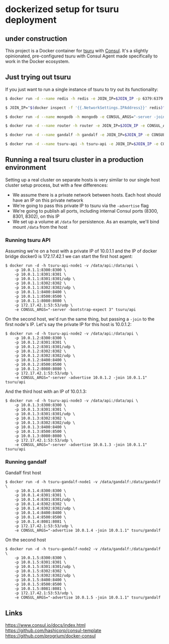 # dockerized setup for tsuru deployment

## under construction


This project is a Docker container for [tsuru](https://tsuru.io) with [Consul](http://www.consul.io/). It's a slightly opinionated, pre-configured tsuru with Consul Agent made specifically to work in the Docker ecosystem.

## Just trying out tsuru

If you just want to run a single instance of tsuru to try out its functionality:

```bash
$ docker run -d --name redis -h redis -e JOIN_IP=$JOIN_IP -p 6379:6379 -p 8400:8400 -p 8500:8500 -p 8600:53/udp -e CONSUL_ARGS="-server -bootstrap-expect 3" tsuru/redis
```

```bash
$ JOIN_IP="$(docker inspect -f '{{.NetworkSettings.IPAddress}}' redis)"
```

```bash
$ docker run -d --name mongodb -h mongodb -e CONSUL_ARGS="-server -join $JOIN_IP" -e JOIN_IP=$JOIN_IP -p 27017:27017 tsuru/mongodb
```

```bash
$ docker run -d --name router -h router -e JOIN_IP=$JOIN_IP -e CONSUL_ARGS="-server -join $JOIN_IP" -p 80:8080 tsuru/router
```

```bash
$ docker run -d --name gandalf -h gandalf -e JOIN_IP=$JOIN_IP -e CONSUL_ARGS="-join $JOIN_IP" -p 8081:8081 tsuru/gandalf
```

```bash
$ docker run -d --name tsuru-api -h tsuru-api -e JOIN_IP=$JOIN_IP -e CONSUL_ARGS="-join $JOIN_IP" -p 8080:8080 tsuru/api
```

## Running a real tsuru cluster in a production environment

Setting up a real cluster on separate hosts is very similar to our single host cluster setup process, but with a few differences:

 * We assume there is a private network between hosts. Each host should have an IP on this private network
 * We're going to pass this private IP to tsuru via the `-advertise` flag
 * We're going to publish all ports, including internal Consul ports (8300, 8301, 8302), on this IP
 * We set up a volume at `/data` for persistence. As an example, we'll bind mount `/data` from the host

### Running tsuru API

Assuming we're on a host with a private IP of 10.0.1.1 and the IP of docker bridge docker0 is 172.17.42.1 we can start the first host agent:

	$ docker run -d -h tsuru-api-node1 -v /data/api:/data/api \
	    -p 10.0.1.1:8300:8300 \
	    -p 10.0.1.1:8301:8301 \
	    -p 10.0.1.1:8301:8301/udp \
	    -p 10.0.1.1:8302:8302 \
	    -p 10.0.1.1:8302:8302/udp \
	    -p 10.0.1.1:8400:8400 \
	    -p 10.0.1.1:8500:8500 \
	    -p 10.0.1.1:8080:8080 \
	    -p 172.17.42.1:53:53/udp \
	    -e CONSUL_ARGS="-server -bootstrap-expect 3" tsuru/api

On the second host, we'd run the same thing, but passing a `-join` to the first node's IP. Let's say the private IP for this host is 10.0.1.2:

	$ docker run -d -h tsuru-api-node2 -v /data/api:/data/api \
	    -p 10.0.1.2:8300:8300 \
	    -p 10.0.1.2:8301:8301 \
	    -p 10.0.1.2:8301:8301/udp \
	    -p 10.0.1.2:8302:8302 \
	    -p 10.0.1.2:8302:8302/udp \
	    -p 10.0.1.2:8400:8400 \
	    -p 10.0.1.2:8500:8500 \
	    -p 10.0.1.2:8080:8080 \
	    -p 172.17.42.1:53:53/udp \
	    -e CONSUL_ARGS="-server -advertise 10.0.1.2 -join 10.0.1.1" tsuru/api

And the third host with an IP of 10.0.1.3:

	$ docker run -d -h tsuru-api-node3 -v /data/api:/data/api \
	    -p 10.0.1.3:8300:8300 \
	    -p 10.0.1.3:8301:8301 \
	    -p 10.0.1.3:8301:8301/udp \
	    -p 10.0.1.3:8302:8302 \
	    -p 10.0.1.3:8302:8302/udp \
	    -p 10.0.1.3:8400:8400 \
	    -p 10.0.1.3:8500:8500 \
	    -p 10.0.1.3:8080:8080 \
	    -p 172.17.42.1:53:53/udp \
	    -e CONSUL_ARGS="-server -advertise 10.0.1.3 -join 10.0.1.1" tsuru/api

### Running gandalf

Gandalf first host

	$ docker run -d -h tsuru-gandalf-node1 -v /data/gandalf:/data/gandalf \
	    -p 10.0.1.4:8300:8300 \
	    -p 10.0.1.4:8301:8301 \
	    -p 10.0.1.4:8301:8301/udp \
	    -p 10.0.1.4:8302:8302 \
	    -p 10.0.1.4:8302:8302/udp \
	    -p 10.0.1.4:8400:8400 \
	    -p 10.0.1.4:8500:8500 \
	    -p 10.0.1.4:8081:8081 \
	    -p 172.17.42.1:53:53/udp \
	    -e CONSUL_ARGS="-advertise 10.0.1.4 -join 10.0.1.1" tsuru/gandalf

On the second host

	$ docker run -d -h tsuru-gandalf-node2 -v /data/gandalf:/data/gandalf \
	    -p 10.0.1.5:8300:8300 \
	    -p 10.0.1.5:8301:8301 \
	    -p 10.0.1.5:8301:8301/udp \
	    -p 10.0.1.5:8302:8302 \
	    -p 10.0.1.5:8302:8302/udp \
	    -p 10.0.1.5:8400:8400 \
	    -p 10.0.1.5:8500:8500 \
	    -p 10.0.1.5:8081:8081 \
	    -p 172.17.42.1:53:53/udp \
	    -e CONSUL_ARGS="-advertise 10.0.1.5 -join 10.0.1.1" tsuru/gandalf

## Links

https://www.consul.io/docs/index.html  
https://github.com/hashicorp/consul-template  
https://github.com/progrium/docker-consul  